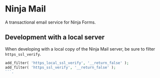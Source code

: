 # Ninja Mail

A transactional email service for Ninja Forms.

## Development with a local server

When developing with a local copy of the Ninja Mail server, be sure to filter `https_ssl_verify`.

```php
add_filter( 'https_local_ssl_verify', '__return_false' );
add_filter( 'https_ssl_verify', '__return_false' );
```.
